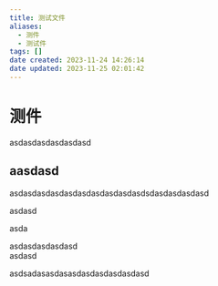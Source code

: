```yaml
---
title: 测试文件
aliases:
  - 测件
  - 测试件
tags: []
date created: 2023-11-24 14:26:14
date updated: 2023-11-25 02:01:42
---
```


# 测件

asdasdasdasdasdasd

## aasdasd

asdasdasdasdasdasdasdasdasdasdsdasdasdasdasd

asdasd

asda

asdasdasdasdasd  
asdasd

asdsadasasdasasdasdasdasdasdasd


